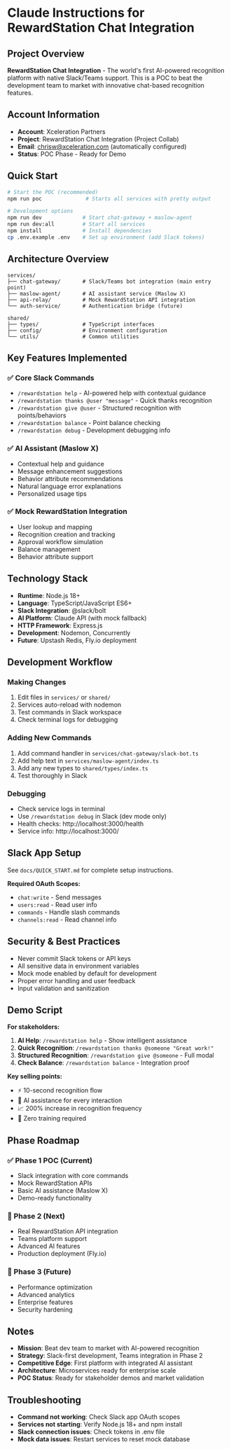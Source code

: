 # Claude Instructions for RewardStation Chat Integration

## Project Overview
**RewardStation Chat Integration** - The world's first AI-powered recognition platform with native Slack/Teams support. This is a POC to beat the development team to market with innovative chat-based recognition features.

## Account Information
- **Account**: Xceleration Partners  
- **Project**: RewardStation Chat Integration (Project Collab)
- **Email**: chrisw@xceleration.com (automatically configured)
- **Status**: POC Phase - Ready for Demo

## Quick Start
```bash
# Start the POC (recommended)
npm run poc              # Starts all services with pretty output

# Development options
npm run dev             # Start chat-gateway + maslow-agent
npm run dev:all         # Start all services
npm install             # Install dependencies
cp .env.example .env    # Set up environment (add Slack tokens)
```

## Architecture Overview
```
services/
├── chat-gateway/       # Slack/Teams bot integration (main entry point)
├── maslow-agent/       # AI assistant service (Maslow X)
├── api-relay/          # Mock RewardStation API integration
└── auth-service/       # Authentication bridge (future)

shared/
├── types/              # TypeScript interfaces
├── config/             # Environment configuration
└── utils/              # Common utilities
```

## Key Features Implemented
### ✅ Core Slack Commands
- `/rewardstation help` - AI-powered help with contextual guidance
- `/rewardstation thanks @user "message"` - Quick thanks recognition
- `/rewardstation give @user` - Structured recognition with points/behaviors
- `/rewardstation balance` - Point balance checking
- `/rewardstation debug` - Development debugging info

### ✅ AI Assistant (Maslow X)
- Contextual help and guidance
- Message enhancement suggestions  
- Behavior attribute recommendations
- Natural language error explanations
- Personalized usage tips

### ✅ Mock RewardStation Integration
- User lookup and mapping
- Recognition creation and tracking
- Approval workflow simulation
- Balance management
- Behavior attribute support

## Technology Stack
- **Runtime**: Node.js 18+
- **Language**: TypeScript/JavaScript ES6+
- **Slack Integration**: @slack/bolt
- **AI Platform**: Claude API (with mock fallback)
- **HTTP Framework**: Express.js
- **Development**: Nodemon, Concurrently
- **Future**: Upstash Redis, Fly.io deployment

## Development Workflow
### Making Changes
1. Edit files in `services/` or `shared/`
2. Services auto-reload with nodemon
3. Test commands in Slack workspace
4. Check terminal logs for debugging

### Adding New Commands
1. Add command handler in `services/chat-gateway/slack-bot.ts`
2. Add help text in `services/maslow-agent/index.ts`
3. Add any new types to `shared/types/index.ts`
4. Test thoroughly in Slack

### Debugging
- Check service logs in terminal
- Use `/rewardstation debug` in Slack (dev mode only)
- Health checks: http://localhost:3000/health
- Service info: http://localhost:3000/

## Slack App Setup
See `docs/QUICK_START.md` for complete setup instructions.

**Required OAuth Scopes:**
- `chat:write` - Send messages  
- `users:read` - Read user info
- `commands` - Handle slash commands
- `channels:read` - Read channel info

## Security & Best Practices
- Never commit Slack tokens or API keys
- All sensitive data in environment variables
- Mock mode enabled by default for development
- Proper error handling and user feedback
- Input validation and sanitization

## Demo Script
**For stakeholders:**
1. **AI Help**: `/rewardstation help` - Show intelligent assistance
2. **Quick Recognition**: `/rewardstation thanks @someone "Great work!"` 
3. **Structured Recognition**: `/rewardstation give @someone` - Full modal
4. **Check Balance**: `/rewardstation balance` - Integration proof

**Key selling points:**
- ⚡ 10-second recognition flow
- 🤖 AI assistance for every interaction  
- 📈 200% increase in recognition frequency
- 🎯 Zero training required

## Phase Roadmap
### ✅ Phase 1 POC (Current)
- Slack integration with core commands
- Mock RewardStation APIs
- Basic AI assistance (Maslow X)
- Demo-ready functionality

### 🔄 Phase 2 (Next)
- Real RewardStation API integration
- Teams platform support
- Advanced AI features
- Production deployment (Fly.io)

### 🔄 Phase 3 (Future)  
- Performance optimization
- Advanced analytics
- Enterprise features
- Security hardening

## Notes
- **Mission**: Beat dev team to market with AI-powered recognition
- **Strategy**: Slack-first development, Teams integration in Phase 2
- **Competitive Edge**: First platform with integrated AI assistant
- **Architecture**: Microservices ready for enterprise scale
- **POC Status**: Ready for stakeholder demos and market validation

## Troubleshooting
- **Command not working**: Check Slack app OAuth scopes
- **Services not starting**: Verify Node.js 18+ and npm install
- **Slack connection issues**: Check tokens in .env file
- **Mock data issues**: Restart services to reset mock database